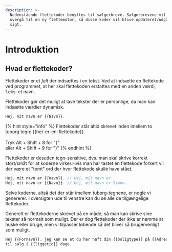 ```yaml
---
description: >-
  Nedenstående flettekoder benyttes til sælgerbreve. Sælgerbrevene vil i 2021
  overgå til en ny flettemotor, så disse koder vil blive opdateret/udgår på
  sigt.
---
```


# Introduktion

## Hvad er flettekoder?

Flettekoder er et _felt_ der indsættes i en tekst. Ved at indsætte en flettekode ved programmet, at her skal flettekoden erstattes med en anden værdi, f.eks. et navn.

Flettekoder gør det muligt at lave tekster der er personlige, da man kan indsætte værdier dynamisk.&#x20;

```javascript
Hej, mit navn er {{Navn}}.
```

{% hint style="info" %}
Flettekoder står altid skrevet inden imellem to tuborg tegn: {{her-er-en-flettekode}}.\
\
Tryk Alt + Shift + 8 for "{"\
eller Alt + Shift + 9 for "}"
{% endhint %}

Flettekoder er desuden tegn-sensitive, dvs. man skal skrive korrekt stort/småt for at koderne virker.Hvis man har tastet en flettekode forkert vil der være et "tomt" ord der hvor flettekode skulle have stået.

```javascript
Hej, mit navn er {{navn}}. // Hej, mit navn er .
Hej, mit navn er {{Navn}}. // Hej, mit navn er Simon.
```

Selve koderne, altså det der står imellem tuborg-tegnene, er nogle vi genererer. I oversigten ude til venstre kan du se alle de tilgængelige flettekoder.

Generelt er flettekoderne skrevet på en måde, så man kan skrive sine tekster så normalt som muligt. Der er dog flettekoder der ikke er nemme at huske eller bruge, men vi tilpasser løbende så det bliver så brugervenligt som muligt.

```javascript
Hej {{Fornavn}}, jeg kan se at du har haft din {{boligtype}} på {{Adresse}} 
til salg i {{liggetid}} dage.
```

